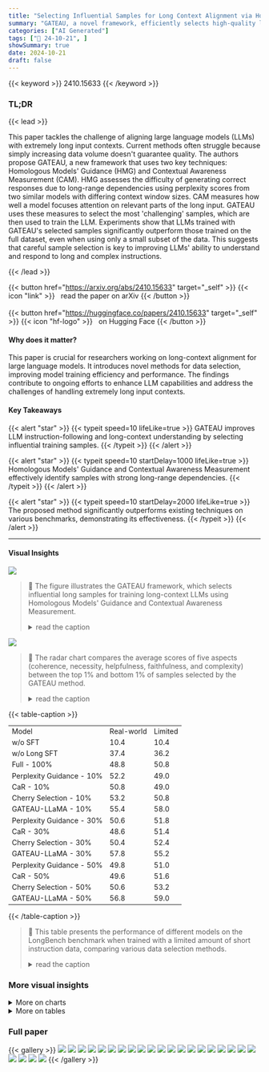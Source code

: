```yaml
---
title: "Selecting Influential Samples for Long Context Alignment via Homologous Models' Guidance and Contextual Awareness Measurement"
summary: "GATEAU, a novel framework, efficiently selects high-quality long-context samples for LLM training by using Homologous Models' Guidance and Contextual Awareness Measurement, significantly boosting perf..."
categories: ["AI Generated"]
tags: ["🔖 24-10-21", ]
showSummary: true
date: 2024-10-21
draft: false
---
```


{{< keyword >}} 2410.15633 {{< /keyword >}}

### TL;DR


{{< lead >}}

This paper tackles the challenge of aligning large language models (LLMs) with extremely long input contexts.  Current methods often struggle because simply increasing data volume doesn't guarantee quality.  The authors propose GATEAU, a new framework that uses two key techniques: Homologous Models' Guidance (HMG) and Contextual Awareness Measurement (CAM). HMG assesses the difficulty of generating correct responses due to long-range dependencies using perplexity scores from two similar models with differing context window sizes. CAM measures how well a model focuses attention on relevant parts of the long input.  GATEAU uses these measures to select the most 'challenging' samples, which are then used to train the LLM.  Experiments show that LLMs trained with GATEAU's selected samples significantly outperform those trained on the full dataset, even when using only a small subset of the data. This suggests that careful sample selection is key to improving LLMs' ability to understand and respond to long and complex instructions.

{{< /lead >}}


{{< button href="https://arxiv.org/abs/2410.15633" target="_self" >}}
{{< icon "link" >}} &nbsp; read the paper on arXiv
{{< /button >}}
<br><br>
{{< button href="https://huggingface.co/papers/2410.15633" target="_self" >}}
{{< icon "hf-logo" >}} &nbsp; on Hugging Face
{{< /button >}}

#### Why does it matter?
This paper is crucial for researchers working on long-context alignment for large language models.  It introduces novel methods for data selection, improving model training efficiency and performance. The findings contribute to ongoing efforts to enhance LLM capabilities and address the challenges of handling extremely long input contexts.
#### Key Takeaways

{{< alert "star" >}}
{{< typeit speed=10 lifeLike=true >}} GATEAU improves LLM instruction-following and long-context understanding by selecting influential training samples. {{< /typeit >}}
{{< /alert >}}

{{< alert "star" >}}
{{< typeit speed=10 startDelay=1000 lifeLike=true >}} Homologous Models' Guidance and Contextual Awareness Measurement effectively identify samples with strong long-range dependencies. {{< /typeit >}}
{{< /alert >}}

{{< alert "star" >}}
{{< typeit speed=10 startDelay=2000 lifeLike=true >}} The proposed method significantly outperforms existing techniques on various benchmarks, demonstrating its effectiveness. {{< /typeit >}}
{{< /alert >}}

------
#### Visual Insights



![](https://ai-paper-reviewer.com/2410.15633/figures_3_0.png)

> 🔼 The figure illustrates the GATEAU framework, which selects influential long samples for training long-context LLMs using Homologous Models' Guidance and Contextual Awareness Measurement.
> <details>
> <summary>read the caption</summary>
> Figure 1: An overview of our framework GATEAU. Unlike directly training LLMs with the entire dataset, GATEAU first selects samples enriched with long-range dependency relations by using two proposed methods. Then it uses selected influential samples for training long-context LLMs.
> </details>





![](https://ai-paper-reviewer.com/2410.15633/charts_9_0.png)

> 🔼 The radar chart compares the average scores of five aspects (coherence, necessity, helpfulness, faithfulness, and complexity) between the top 1% and bottom 1% of samples selected by the GATEAU method.
> <details>
> <summary>read the caption</summary>
> Figure 3: The comparison between samples with top 1% and least 1% scored by our method.
> </details>





{{< table-caption >}}
<br><table id='4' style='font-size:14px'><tr><td>Model</td><td>Real-world</td><td>Limited</td></tr><tr><td>w/o SFT</td><td>10.4</td><td>10.4</td></tr><tr><td>w/o Long SFT</td><td>37.4</td><td>36.2</td></tr><tr><td>Full - 100%</td><td>48.8</td><td>50.8</td></tr><tr><td>Perplexity Guidance - 10%</td><td>52.2</td><td>49.0</td></tr><tr><td>CaR - 10%</td><td>50.8</td><td>49.0</td></tr><tr><td>Cherry Selection - 10%</td><td>53.2</td><td>50.8</td></tr><tr><td>GATEAU-LLaMA - 10%</td><td>55.4</td><td>58.0</td></tr><tr><td>Perplexity Guidance - 30%</td><td>50.6</td><td>51.8</td></tr><tr><td>CaR - 30%</td><td>48.6</td><td>51.4</td></tr><tr><td>Cherry Selection - 30%</td><td>50.4</td><td>52.4</td></tr><tr><td>GATEAU-LLaMA - 30%</td><td>57.8</td><td>55.2</td></tr><tr><td>Perplexity Guidance - 50%</td><td>49.8</td><td>51.0</td></tr><tr><td>CaR - 50%</td><td>49.6</td><td>51.6</td></tr><tr><td>Cherry Selection - 50%</td><td>50.6</td><td>53.2</td></tr><tr><td>GATEAU-LLaMA - 50%</td><td>56.8</td><td>59.0</td></tr></table>{{< /table-caption >}}

> 🔼 This table presents the performance of different models on the LongBench benchmark when trained with a limited amount of short instruction data, comparing various data selection methods.
> <details>
> <summary>read the caption</summary>
> Table 2: Results (%) on LongBench in Limited Short Instruction Data Settings.
> </details>



### More visual insights



<details>
<summary>More on charts
</summary>


![](https://ai-paper-reviewer.com/2410.15633/charts_10_0.png)

> 🔼 The chart displays the average scores achieved by different models across various context lengths on the LongBench benchmark, comparing the performance of the full dataset against models trained with varying percentages of selected samples.
> <details>
> <summary>read the caption</summary>
> Figure 4: Average score (%) under different context lengths on LongBench.
> </details>


![](https://ai-paper-reviewer.com/2410.15633/charts_10_1.png)

> 🔼 The chart displays the results of human evaluation comparing the performance of the proposed method against the baseline across different data selection ratios in both real-world and limited short instruction data settings.
> <details>
> <summary>read the caption</summary>
> Figure 5: Human evaluation in two settings.
> </details>


![](https://ai-paper-reviewer.com/2410.15633/charts_22_0.png)

> 🔼 The chart displays the performance of the GATEAU-LLaMA-50% model on the LongBench-Chat benchmark across different values of hyperparameter α in both real-world and limited short instruction data settings.
> <details>
> <summary>read the caption</summary>
> Figure 6: Results (%) on LongBench-Chat with different hyperparameter α in Eq. (6).
> </details>


![](https://ai-paper-reviewer.com/2410.15633/charts_22_1.png)

> 🔼 The chart displays the performance of GATEAU-LLAMA-50% on LongBench-Chat across various hyperparameter α values in both real-world and limited short instruction data settings.
> <details>
> <summary>read the caption</summary>
> Figure 6: Results (%) on LongBench-Chat with different hyperparameter α in Eq. (6).
> </details>


</details>



<details>
<summary>More on tables
</summary>


{{< table-caption >}}
<br><table id='4' style='font-size:14px'><tr><td>Model</td><td>Real-world</td><td>Limited</td></tr><tr><td>w/o SFT</td><td>34.6</td><td>34.6</td></tr><tr><td>w/o Long SFT</td><td>53.7</td><td>50.5</td></tr><tr><td>Full - 100%</td><td>54.3</td><td>47.7</td></tr><tr><td>Perplexity Guidance - 10%</td><td>56.1</td><td>50.9</td></tr><tr><td>CaR - 10%</td><td>54.9</td><td>49.9</td></tr><tr><td>Cherry Selection - 10%</td><td>56.8</td><td>47.6</td></tr><tr><td>GATEAU-LLaMA - 10%</td><td>58.6</td><td>53.4</td></tr><tr><td>Perplexity Guidance - 30%</td><td>55.0</td><td>50.2</td></tr><tr><td>CaR - 30%</td><td>54.3</td><td>48.6</td></tr><tr><td>Cherry Selection - 30%</td><td>54.3</td><td>45.8</td></tr><tr><td>GATEAU-LLaMA - 30%</td><td>58.8</td><td>52.9</td></tr><tr><td>Perplexity Guidance - 50%</td><td>55.9</td><td>49.2</td></tr><tr><td>CaR - 50%</td><td>54.7</td><td>51.2</td></tr><tr><td>Cherry Selection - 50%</td><td>56.3</td><td>49.6</td></tr><tr><td>GATEAU-LLaMA - 50%</td><td>57.3</td><td>54.2</td></tr></table>{{< /table-caption >}}
> 🔼 Table 4 presents the performance results of different models on the MT-Bench benchmark, categorized by real-world and limited short instruction data settings.
> <details>
> <summary>read the caption</summary>
> Table 4: Results (%) on MT-Bench in both Real-world and Limited Short Instruction Data Settings.
> </details>

{{< table-caption >}}
<table id='1' style='font-size:16px'><tr><td rowspan="2">Model</td><td colspan="3">LongBench</td><td>LongBench-Chat</td><td colspan="3">MT-Bench</td></tr><tr><td>Single-Doc QA</td><td>Multi-Doc QA</td><td>Summarization</td><td>Avg</td><td>First-turn</td><td>Second-turn</td><td>Avg</td></tr><tr><td colspan="8">Real-world Settings</td></tr><tr><td>GATEAU-LLaMA - 13B- 50%</td><td>40.2</td><td>27.1</td><td>25.7</td><td>61.4</td><td>66.8</td><td>55.3</td><td>61.1</td></tr><tr><td>-w/o Data Selection (i.e., Full - 100%)</td><td>33.6</td><td>16.7</td><td>24.4</td><td>59.4</td><td>66.0</td><td>54.1</td><td>59.6</td></tr><tr><td>GATEAU-LLaMA - 7B- 50%</td><td>38.9</td><td>25.8</td><td>25.5</td><td>56.8</td><td>64.1</td><td>50.4</td><td>57.3</td></tr><tr><td>-w/o Contextual Awareness Measurement</td><td>38.4</td><td>24.3</td><td>25.1</td><td>53.2</td><td>61.7</td><td>51.5</td><td>56.6</td></tr><tr><td>-w/o Homologous Models' Guidance</td><td>38.6</td><td>24.5</td><td>24.9</td><td>52.8</td><td>63.1</td><td>49.3</td><td>56.3</td></tr><tr><td>-w/o Data Selection (i.e., Full - 100%)</td><td>36.1</td><td>22.3</td><td>23.8</td><td>48.8</td><td>60.0</td><td>48.7</td><td>54.3</td></tr><tr><td colspan="8">Limited Short Instruction Data Settings</td></tr><tr><td>GATEAU-LLaMA - 13B- 50%</td><td>32.1</td><td>19.1</td><td>25.3</td><td>62.6</td><td>66.0</td><td>51.5</td><td>58.8</td></tr><tr><td>-w/o Data Selection (i.e., Full - 100%)</td><td>30.4</td><td>17.8</td><td>24.5</td><td>54.2</td><td>61.0</td><td>49.8</td><td>55.4</td></tr><tr><td>GATEAU-LLaMA - 7B - 50%</td><td>31.0</td><td>18.1</td><td>25.3</td><td>59.0</td><td>64.2</td><td>44.1</td><td>54.2</td></tr><tr><td>-w/o Contextual Awareness Measurement</td><td>28.5</td><td>17.5</td><td>24.7</td><td>53.2</td><td>61.3</td><td>42.4</td><td>51.8</td></tr><tr><td>-w/o Homologous Models' Guidance</td><td>28.7</td><td>17.3</td><td>24.6</td><td>54.4</td><td>56.1</td><td>45.0</td><td>50.6</td></tr><tr><td>-w/o Data Selection (i.e., Full - 100%)</td><td>27.2</td><td>16.1</td><td>24.5</td><td>50.8</td><td>54.5</td><td>40.9</td><td>47.7</td></tr></table>{{< /table-caption >}}
> 🔼 Table 5 presents the ablation study and scalability test results, showing the impact of removing components from GATEAU and the performance of GATEAU on different sizes of LLMs.
> <details>
> <summary>read the caption</summary>
> Table 5: Results (%) of ablation study and scalability test.
> </details>

{{< table-caption >}}
<table id='1' style='font-size:14px'><tr><td>Dataset</td><td>ID</td><td>Source</td><td>Avg len</td><td>Auto Metric</td><td>Language</td><td>#data</td></tr><tr><td>Single-Document QA</td><td></td><td></td><td></td><td></td><td></td><td></td></tr><tr><td>NarrativeQA</td><td>1-1</td><td>Literature, Film</td><td>18,409</td><td>F1</td><td>English</td><td>200</td></tr><tr><td>Qasper</td><td>1-2</td><td>Science</td><td>3,619</td><td>F1</td><td>English</td><td>200</td></tr><tr><td>MultiFieldQA-en</td><td>1-3</td><td>Multi-field</td><td>4,559</td><td>F1</td><td>English</td><td>150</td></tr><tr><td>MultiFieldQA-zh</td><td>1-4</td><td>Multi-field</td><td>6,701</td><td>F1</td><td>Chinese</td><td>200</td></tr><tr><td>Multi-Document QA</td><td></td><td></td><td></td><td></td><td></td><td></td></tr><tr><td>HotpotQA</td><td>2-1</td><td>Wikipedia</td><td>9,151</td><td>F1</td><td>English</td><td>200</td></tr><tr><td>2WikiMultihopQA</td><td>2-2</td><td>Wikipedia</td><td>4,887</td><td>F1</td><td>English</td><td>200</td></tr><tr><td>MuSiQue</td><td>2-3</td><td>Wikipedia</td><td>11,214</td><td>F1</td><td>English</td><td>200</td></tr><tr><td>DuReader</td><td>2-4</td><td>Baidu Search</td><td>15,768</td><td>Rouge-L</td><td>Chinese</td><td>200</td></tr><tr><td>Summarization</td><td></td><td></td><td></td><td></td><td></td><td></td></tr><tr><td>GovReport</td><td>3-1</td><td>Government report</td><td>8,734</td><td>Rouge-L</td><td>English</td><td>200</td></tr><tr><td>QMSum</td><td>3-2</td><td>Meeting</td><td>10,614</td><td>Rouge-L</td><td>English</td><td>200</td></tr><tr><td>MultiNews</td><td>3-3</td><td>News</td><td>2,113</td><td>Rouge-L</td><td>English</td><td>200</td></tr><tr><td>VCSUM</td><td>3-4</td><td>Meeting</td><td>15,380</td><td>Rouge-L</td><td>Chinese</td><td>200</td></tr></table>{{< /table-caption >}}
> 🔼 Table 1 presents the quantitative results of the LongBench benchmark in real-world settings, comparing different data selection methods and their impact on model performance across various tasks.
> <details>
> <summary>read the caption</summary>
> Table 1: Results (%) on LongBench in Real-world Settings. We use the ID to represent the dataset in LongBench, e.g., 1-1 is the ID of NarrativeQA dataset. More details can be found in Appendix C.2.
> </details>

{{< table-caption >}}
<table id='1' style='font-size:14px'><tr><td>Model</td><td>First-turn</td><td>Second-turn</td><td>Writing</td><td>Roleplay</td><td>Reasoning</td><td>Math</td><td>Coding</td><td>Extraction</td><td>STEM</td><td>Humanities</td></tr><tr><td colspan="11">Real-world Settings</td></tr><tr><td>w/o SFT</td><td>43.5</td><td>25.6</td><td>44.5</td><td>44.0</td><td>35.0</td><td>16.5</td><td>18.0</td><td>28.0</td><td>42.0</td><td>48.8</td></tr><tr><td>w/o Long SFT</td><td>60.0</td><td>47.4</td><td>73.8</td><td>72.0</td><td>44.0</td><td>22.0</td><td>25.5</td><td>42.5</td><td>63.0</td><td>86.5</td></tr><tr><td>Full - 100%</td><td>60.0</td><td>48.7</td><td>78.5</td><td>70.3</td><td>45.5</td><td>19.0</td><td>29.0</td><td>42.0</td><td>67.5</td><td>83.0</td></tr><tr><td>Perplexity Guidance - 10%</td><td>63.1</td><td>48.9</td><td>68.7</td><td>67.0</td><td>43.5</td><td>26.5</td><td>33.2</td><td>50.5</td><td>69.8</td><td>88.5</td></tr><tr><td>CaR - 10%</td><td>59.8</td><td>50.0</td><td>76.5</td><td>75.3</td><td>44.5</td><td>24.5</td><td>24.8</td><td>43.5</td><td>64.2</td><td>84.9</td></tr><tr><td>Cherry Selection - 10%</td><td>63.0</td><td>50.5</td><td>74.5</td><td>73.8</td><td>42.3</td><td>25.0</td><td>32.5</td><td>48.3</td><td>70.3</td><td>87.5</td></tr><tr><td>GATEAU-LLaMA - 10%</td><td>63.1</td><td>54.1</td><td>73.8</td><td>79.2</td><td>43.8</td><td>26.5</td><td>27.8</td><td>46.0</td><td>77.0</td><td>94.8</td></tr><tr><td>Perplexity Guidance - 30%</td><td>62.1</td><td>47.8</td><td>69.0</td><td>63.7</td><td>46.0</td><td>28.0</td><td>28.4</td><td>49.0</td><td>72.5</td><td>82.2</td></tr><tr><td>CaR - 30%</td><td>60.0</td><td>48.6</td><td>79.3</td><td>77.0</td><td>38.5</td><td>21.0</td><td>19.8</td><td>44.0</td><td>71.9</td><td>83.0</td></tr><tr><td>Cherry Selection - 30%</td><td>61.6</td><td>47.0</td><td>68.2</td><td>71.5</td><td>39.8</td><td>22.0</td><td>26.3</td><td>50.8</td><td>69.3</td><td>88.4</td></tr><tr><td>GATEAU-LLaMA - 30%</td><td>64.1</td><td>50.4</td><td>78.0</td><td>73.5</td><td>42.0</td><td>24.5</td><td>29.5</td><td>46.8</td><td>73.8</td><td>92.1</td></tr><tr><td>Perplexity Guidance - 50%</td><td>62.3</td><td>49.6</td><td>79.0</td><td>71.0</td><td>47.3</td><td>24.5</td><td>28.0</td><td>42.0</td><td>69.5</td><td>86.3</td></tr><tr><td>CaR - 50%</td><td>61.6</td><td>47.9</td><td>74.0</td><td>77.3</td><td>39.0</td><td>21.5</td><td>24.5</td><td>42.0</td><td>67.8</td><td>91.8</td></tr><tr><td>Cherry Selection - 50%</td><td>62.9</td><td>49.6</td><td>77.8</td><td>76.2</td><td>48.3</td><td>22.5</td><td>30.5</td><td>35.8</td><td>68.2</td><td>91.5</td></tr><tr><td>GATEAU-LLaMA - 50%</td><td>64.1</td><td>50.4</td><td>78.0</td><td>73.5</td><td>42.0</td><td>24.5</td><td>29.5</td><td>46.8</td><td>73.8</td><td>92.1</td></tr><tr><td colspan="11">Limited Short Instruction Data Settings</td></tr><tr><td>w/o SFT</td><td>43.5</td><td>25.6</td><td>44.5</td><td>44.0</td><td>35.0</td><td>16.5</td><td>18.0</td><td>28.0</td><td>42.0</td><td>48.8</td></tr><tr><td>w/o Long SFT</td><td>56.4</td><td>44.5</td><td>66.3</td><td>65.8</td><td>46.5</td><td>21.0</td><td>23.5</td><td>38.3</td><td>63.5</td><td>79.1</td></tr><tr><td>Full - 100%</td><td>54.5</td><td>40.9</td><td>65.8</td><td>56.0</td><td>35.5</td><td>21.0</td><td>23.5</td><td>34.0</td><td>67.5</td><td>78.3</td></tr><tr><td>Perplexity Guidance - 10%</td><td>61.9</td><td>39.5</td><td>73.8</td><td>61.8</td><td>39.3</td><td>27.5</td><td>29.1</td><td>47.1</td><td>58.5</td><td>72.3</td></tr><tr><td>CaR - 10%</td><td>59.3</td><td>40.3</td><td>66.5</td><td>64.3</td><td>49.3</td><td>21.5</td><td>26.3</td><td>28.8</td><td>62.0</td><td>80.5</td></tr><tr><td>Cherry Selection - 10%</td><td>53.0</td><td>42.3</td><td>56.8</td><td>72.3</td><td>39.5</td><td>17.0</td><td>26.5</td><td>34.8</td><td>59.3</td><td>75.3</td></tr><tr><td>GATEAU-LLaMA - 10%</td><td>62.2</td><td>44.6</td><td>69.9</td><td>67.5</td><td>39.8</td><td>24.0</td><td>27.5</td><td>50.7</td><td>66.3</td><td>83.0</td></tr><tr><td>Perplexity Guidance - 30%</td><td>58.9</td><td>41.4</td><td>69.4</td><td>68.0</td><td>37.0</td><td>28.5</td><td>28.9</td><td>47.8</td><td>57.8</td><td>64.8</td></tr><tr><td>CaR - 30%</td><td>52.8</td><td>44.3</td><td>67.0</td><td>66.5</td><td>37.3</td><td>25.0</td><td>24.8</td><td>28.5</td><td>68.5</td><td>71.0</td></tr><tr><td>Cherry Selection - 30%</td><td>54.8</td><td>36.6</td><td>67.5</td><td>57.5</td><td>34.0</td><td>19.5</td><td>20.4</td><td>35.5</td><td>63.5</td><td>69.7</td></tr><tr><td>GATEAU-LLaMA - 30%</td><td>62.0</td><td>43.7</td><td>62.0</td><td>65.7</td><td>45.4</td><td>27.5</td><td>31.7</td><td>41.7</td><td>71.7</td><td>72.0</td></tr><tr><td>Perplexity Guidance - 50%</td><td>57.6</td><td>40.9</td><td>59.5</td><td>74.5</td><td>41.0</td><td>25.0</td><td>26.0</td><td>37.3</td><td>55.3</td><td>75.3</td></tr><tr><td>CaR - 50%</td><td>58.3</td><td>44.1</td><td>70.0</td><td>67.2</td><td>43.3</td><td>25.5</td><td>30.5</td><td>28.5</td><td>71.5</td><td>73.5</td></tr><tr><td>Cherry Selection - 50%</td><td>57.7</td><td>41.4</td><td>70.0</td><td>63.2</td><td>37.5</td><td>18.3</td><td>26.3</td><td>43.9</td><td>61.1</td><td>76.5</td></tr><tr><td>GATEAU-LLaMA - 50%</td><td>64.2</td><td>44.1</td><td>61.5</td><td>67.0</td><td>46.3</td><td>28.0</td><td>31.4</td><td>47.0</td><td>65.8</td><td>84.3</td></tr></table>{{< /table-caption >}}
> 🔼 Table 7 presents a detailed breakdown of the MT-Bench results, showing the performance of various models across different tasks and settings.
> <details>
> <summary>read the caption</summary>
> Table 7: Detailed results (%) of MT-Bench.
> </details>

{{< table-caption >}}
<table id='1' style='font-size:14px'><tr><td rowspan="2">Model</td><td colspan="3">LongBench</td><td>LongBench-Chat</td><td colspan="3">MT-Bench</td></tr><tr><td>Single-Doc QA</td><td>Multi-Doc QA</td><td>Summarization</td><td>Avg</td><td>First-turn</td><td>Second-turn</td><td>Avg</td></tr><tr><td colspan="8">Real-world Settings</td></tr><tr><td>GATEAU-LLaMA - 50%</td><td>38.9</td><td>25.8</td><td>25.5</td><td>56.8</td><td>64.1</td><td>50.4</td><td>57.3</td></tr><tr><td>-w/o Extended Context Windows</td><td>38.1</td><td>25.4</td><td>25.6</td><td>55.8</td><td>63.7</td><td>50.6</td><td>57.1</td></tr><tr><td>-w/o Norm in Eq. (2)</td><td>37.5</td><td>24.1</td><td>25.3</td><td>56.2</td><td>64.1</td><td>50.4</td><td>57.3</td></tr><tr><td>Homologous Model's Guidance</td><td>38.4</td><td>24.3</td><td>25.1</td><td>53.2</td><td>61.7</td><td>51.5</td><td>56.6</td></tr><tr><td>Perplexity Guidance</td><td>37.9</td><td>23.4</td><td>25.4</td><td>49.8</td><td>62.3</td><td>49.6</td><td>55.9</td></tr><tr><td>Non-Homologous Model's Guidance</td><td>37.2</td><td>23.2</td><td>24.8</td><td>48.2</td><td>59.2</td><td>49.3</td><td>54.3</td></tr><tr><td colspan="8">Limited Short Instruction Data Settings</td></tr><tr><td>GATEAU-LLaMA - 50%</td><td>31.0</td><td>18.1</td><td>25.3</td><td>59.0</td><td>64.2</td><td>44.1</td><td>54.2</td></tr><tr><td>-w/o Extended Context Windows</td><td>29.2</td><td>18.8</td><td>25.2</td><td>57.6</td><td>60.2</td><td>44.0</td><td>52.1</td></tr><tr><td>-w/⌀ Norm in Eq. (2)</td><td>29.7</td><td>18.7</td><td>24.9</td><td>55.2</td><td>62.0</td><td>40.1</td><td>51.1</td></tr><tr><td>Homologous Model's Guidance</td><td>28.5</td><td>17.5</td><td>24.7</td><td>53.2</td><td>61.3</td><td>42.4</td><td>51.8</td></tr><tr><td>Perplexity Guidance</td><td>28.3</td><td>16.8</td><td>24.7</td><td>51.0</td><td>57.6</td><td>40.9</td><td>49.2</td></tr><tr><td>Non-Homologous Model's Guidance</td><td>28.7</td><td>16.8</td><td>24.8</td><td>50.2</td><td>60.1</td><td>40.3</td><td>50.2</td></tr></table>{{< /table-caption >}}
> 🔼 Table 8 presents the ablation study of the Homologous Model's Guidance by removing extended context windows, normalization, and comparing it with non-homologous models and perplexity guidance, evaluating performance on LongBench, LongBench-Chat, and MT-Bench in both real-world and limited short instruction data settings.
> <details>
> <summary>read the caption</summary>
> Table 8: Further exploration of Homologous Model's Guidance.
> </details>

</details>


### Full paper

{{< gallery >}}
<img src="https://ai-paper-reviewer.com/2410.15633/1.png" class="grid-w50 md:grid-w33 xl:grid-w25" />
<img src="https://ai-paper-reviewer.com/2410.15633/2.png" class="grid-w50 md:grid-w33 xl:grid-w25" />
<img src="https://ai-paper-reviewer.com/2410.15633/3.png" class="grid-w50 md:grid-w33 xl:grid-w25" />
<img src="https://ai-paper-reviewer.com/2410.15633/4.png" class="grid-w50 md:grid-w33 xl:grid-w25" />
<img src="https://ai-paper-reviewer.com/2410.15633/5.png" class="grid-w50 md:grid-w33 xl:grid-w25" />
<img src="https://ai-paper-reviewer.com/2410.15633/6.png" class="grid-w50 md:grid-w33 xl:grid-w25" />
<img src="https://ai-paper-reviewer.com/2410.15633/7.png" class="grid-w50 md:grid-w33 xl:grid-w25" />
<img src="https://ai-paper-reviewer.com/2410.15633/8.png" class="grid-w50 md:grid-w33 xl:grid-w25" />
<img src="https://ai-paper-reviewer.com/2410.15633/9.png" class="grid-w50 md:grid-w33 xl:grid-w25" />
<img src="https://ai-paper-reviewer.com/2410.15633/10.png" class="grid-w50 md:grid-w33 xl:grid-w25" />
<img src="https://ai-paper-reviewer.com/2410.15633/11.png" class="grid-w50 md:grid-w33 xl:grid-w25" />
<img src="https://ai-paper-reviewer.com/2410.15633/12.png" class="grid-w50 md:grid-w33 xl:grid-w25" />
<img src="https://ai-paper-reviewer.com/2410.15633/13.png" class="grid-w50 md:grid-w33 xl:grid-w25" />
<img src="https://ai-paper-reviewer.com/2410.15633/14.png" class="grid-w50 md:grid-w33 xl:grid-w25" />
<img src="https://ai-paper-reviewer.com/2410.15633/15.png" class="grid-w50 md:grid-w33 xl:grid-w25" />
<img src="https://ai-paper-reviewer.com/2410.15633/16.png" class="grid-w50 md:grid-w33 xl:grid-w25" />
<img src="https://ai-paper-reviewer.com/2410.15633/17.png" class="grid-w50 md:grid-w33 xl:grid-w25" />
<img src="https://ai-paper-reviewer.com/2410.15633/18.png" class="grid-w50 md:grid-w33 xl:grid-w25" />
<img src="https://ai-paper-reviewer.com/2410.15633/19.png" class="grid-w50 md:grid-w33 xl:grid-w25" />
<img src="https://ai-paper-reviewer.com/2410.15633/20.png" class="grid-w50 md:grid-w33 xl:grid-w25" />
<img src="https://ai-paper-reviewer.com/2410.15633/21.png" class="grid-w50 md:grid-w33 xl:grid-w25" />
<img src="https://ai-paper-reviewer.com/2410.15633/22.png" class="grid-w50 md:grid-w33 xl:grid-w25" />
<img src="https://ai-paper-reviewer.com/2410.15633/23.png" class="grid-w50 md:grid-w33 xl:grid-w25" />
<img src="https://ai-paper-reviewer.com/2410.15633/24.png" class="grid-w50 md:grid-w33 xl:grid-w25" />
{{< /gallery >}}